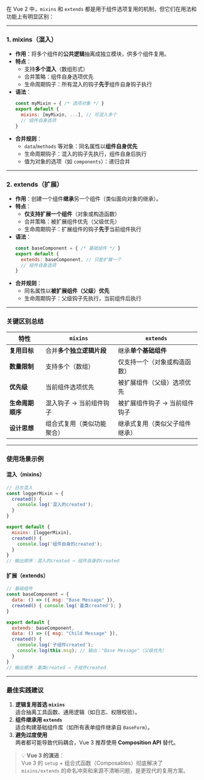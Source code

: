 在 Vue 2 中，`mixins` 和 `extends` 都是用于组件选项复用的机制，但它们在用法和功能上有明显区别：

---

### 1. **mixins（混入）**
- **作用**：将多个组件的**公共逻辑**抽离成独立模块，供多个组件复用。
- **特点**：
  - 支持**多个混入**（数组形式）
  - 合并策略：组件自身选项优先
  - 生命周期钩子：所有混入的钩子**先于**组件自身钩子执行
- **语法**：
  ```js
  const myMixin = { /* 选项对象 */ }
  export default {
    mixins: [myMixin, ...], // 可混入多个
    // 组件自身选项
  }
  ```
- **合并规则**：
  - `data`/`methods` 等对象：同名属性以**组件自身优先**
  - 生命周期钩子：混入的钩子先执行，组件自身后执行
  - 值为对象的选项（如 `components`）：递归合并

---

### 2. **extends（扩展）**
- **作用**：创建一个组件**继承**另一个组件（类似面向对象的继承）。
- **特点**：
  - **仅支持扩展一个组件**（对象或构造函数）
  - 合并策略：被扩展组件优先（父级优先）
  - 生命周期钩子：扩展组件的钩子**先于**当前组件执行
- **语法**：
  ```js
  const baseComponent = { /* 基础组件 */ }
  export default {
    extends: baseComponent, // 只能扩展一个
    // 组件自身选项
  }
  ```
- **合并规则**：
  - 同名属性以**被扩展组件（父级）优先**
  - 生命周期钩子：父级钩子先执行，当前组件后执行

---

### 关键区别总结
| 特性             | `mixins`                   | `extends`                      |
| ---------------- | -------------------------- | ------------------------------ |
| **复用目标**     | 合并**多个独立逻辑片段**   | 继承**单个基础组件**           |
| **数量限制**     | 支持多个（数组）           | 仅支持一个（对象或构造函数）   |
| **优先级**       | 当前组件选项优先           | 被扩展组件（父级）选项优先     |
| **生命周期顺序** | 混入钩子 → 当前组件钩子    | 被扩展组件钩子 → 当前组件钩子  |
| **设计思想**     | 组合式复用（类似功能聚合） | 继承式复用（类似父子组件继承） |

---

### 使用场景示例
#### 混入（mixins）
```js
// 日志混入
const loggerMixin = {
  created() {
    console.log('混入的created');
  }
}

export default {
  mixins: [loggerMixin],
  created() {
    console.log('组件自身的created');
  }
}
// 输出顺序：混入的created → 组件自身的created
```

#### 扩展（extends）
```js
// 基础组件
const baseComponent = {
  data: () => ({ msg: "Base Message" }),
  created() { console.log('基类created'); }
}

export default {
  extends: baseComponent,
  data: () => ({ msg: "Child Message" }),
  created() { 
    console.log('子组件created');
    console.log(this.msg); // 输出："Base Message"（父级优先）
  }
}
// 输出顺序：基类created → 子组件created
```

---

### 最佳实践建议
1. **逻辑复用首选 `mixins`**  
   适合抽离工具函数、通用逻辑（如日志、权限校验）。
2. **组件继承用 `extends`**  
   适合构建基础组件库（如所有表单组件继承自 `BaseForm`）。
3. **避免过度使用**  
   两者都可能导致代码耦合，Vue 3 推荐使用 **Composition API** 替代。

> 💡 **Vue 3 的演进**：  
> Vue 3 的 `setup` + 组合式函数（Composables）彻底解决了 `mixins/extends` 的命名冲突和来源不清晰问题，是更现代的复用方案。